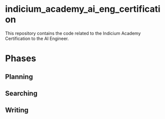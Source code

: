# indicium_academy_ai_eng_certification
This repository contains the code related to the Indicium Academy Certification to the AI Engineer.



# Phases

## Planning

## Searching

## Writing


